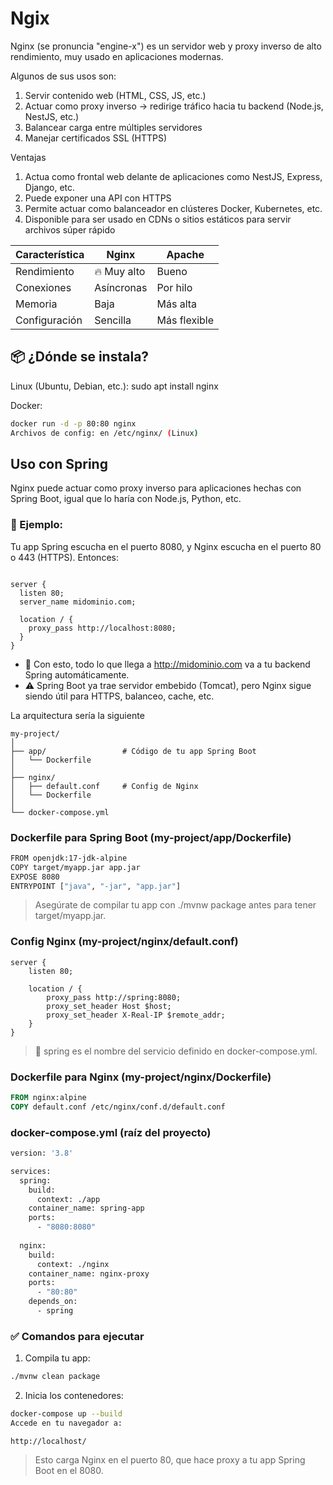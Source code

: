 # Ngix

Nginx (se pronuncia "engine-x") es un servidor web y proxy inverso de alto rendimiento, muy usado en aplicaciones modernas. 

Algunos de sus usos son:

1. Servir contenido web (HTML, CSS, JS, etc.)
2. Actuar como proxy inverso → redirige tráfico hacia tu backend (Node.js, NestJS, etc.)
4. Balancear carga entre múltiples servidores
5. Manejar certificados SSL (HTTPS)


Ventajas
1. Actua como frontal web delante de aplicaciones como NestJS, Express, Django, etc.
2. Puede exponer una API con HTTPS
3. Permite actuar como balanceador en clústeres Docker, Kubernetes, etc.
4. Disponible para ser usado en CDNs o sitios estáticos para servir archivos súper rápido

| Característica | Nginx       | Apache       |
| -------------- | ----------- | ------------ |
| Rendimiento    | 🔥 Muy alto | Bueno        |
| Conexiones     | Asíncronas  | Por hilo     |
| Memoria        | Baja        | Más alta     |
| Configuración  | Sencilla    | Más flexible |


## 📦 ¿Dónde se instala?
Linux (Ubuntu, Debian, etc.): sudo apt install nginx

Docker:
```bash
docker run -d -p 80:80 nginx
Archivos de config: en /etc/nginx/ (Linux)
```

## Uso con Spring

Nginx puede actuar como proxy inverso para aplicaciones hechas con Spring Boot, igual que lo haría con Node.js, Python, etc.

### 🔧 Ejemplo:
Tu app Spring escucha en el puerto 8080, y Nginx escucha en el puerto 80 o 443 (HTTPS). Entonces:

```nginx

server {
  listen 80;
  server_name midominio.com;

  location / {
    proxy_pass http://localhost:8080;
  }
}
```

* 🔁 Con esto, todo lo que llega a http://midominio.com va a tu backend Spring automáticamente.
* ⚠️ Spring Boot ya trae servidor embebido (Tomcat), pero Nginx sigue siendo útil para HTTPS, balanceo, cache, etc.

La arquitectura sería la siguiente

```
my-project/
│
├── app/                 # Código de tu app Spring Boot
│   └── Dockerfile
│
├── nginx/
│   ├── default.conf     # Config de Nginx
│   └── Dockerfile
│
└── docker-compose.yml
```
### Dockerfile para Spring Boot (my-project/app/Dockerfile)
```bash
FROM openjdk:17-jdk-alpine
COPY target/myapp.jar app.jar
EXPOSE 8080
ENTRYPOINT ["java", "-jar", "app.jar"]
``` 
> Asegúrate de compilar tu app con ./mvnw package antes para tener target/myapp.jar.

### Config Nginx (my-project/nginx/default.conf)
```nginx
server {
    listen 80;

    location / {
        proxy_pass http://spring:8080;
        proxy_set_header Host $host;
        proxy_set_header X-Real-IP $remote_addr;
    }
}
```
> 🔁 spring es el nombre del servicio definido en docker-compose.yml.

### Dockerfile para Nginx (my-project/nginx/Dockerfile)

```dockerfile
FROM nginx:alpine
COPY default.conf /etc/nginx/conf.d/default.conf
```

### docker-compose.yml (raíz del proyecto)
```bash
version: '3.8'

services:
  spring:
    build:
      context: ./app
    container_name: spring-app
    ports:
      - "8080:8080"
  
  nginx:
    build:
      context: ./nginx
    container_name: nginx-proxy
    ports:
      - "80:80"
    depends_on:
      - spring
```

### ✅ Comandos para ejecutar
1. Compila tu app:
```bash
./mvnw clean package
```

2. Inicia los contenedores:
```bash
docker-compose up --build
Accede en tu navegador a:
```
```navegador
http://localhost/
```
> Esto carga Nginx en el puerto 80, que hace proxy a tu app Spring Boot en el 8080.